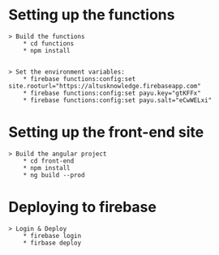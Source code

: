 # Setting up the functions

    > Build the functions
        * cd functions
        * npm install


    > Set the environment variables:
        * firebase functions:config:set site.rooturl="https://altusknowledge.firebaseapp.com"
        * firebase functions:config:set payu.key="gtKFFx"
        * firebase functions:config:set payu.salt="eCwWELxi"

# Setting up the front-end site

    > Build the angular project
        * cd front-end
        * npm install
        * ng build --prod

# Deploying to firebase

    > Login & Deploy
        * firebase login
        * firbase deploy